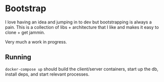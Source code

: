# Bootstrap
I love having an idea and jumping in to dev but bootstrapping is always a pain. This is a collection of libs + architecture that I like and makes it easy to clone + get jammin.

Very much a work in progress.

## Running

`docker-compose up` should build the client/server containers, start up the db, install deps, and start relevant processes.
